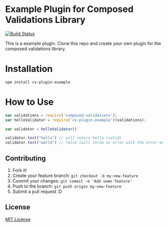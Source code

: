 Example Plugin for Composed Validations Library
==============================

[![Build Status](https://drone.io/github.com/composed-validations/composed-validations-plugin-example/status.png)](https://drone.io/github.com/composed-validations/composed-validations-plugin-example/latest)

This is a example plugin. Clone this repo and create your own plugin for the composed validations library.

# Installation
```
npm install cv-plugin-example
```

# How to Use
```javascript
var validations = require('composed-validations');
var helloValidator = require('cv-plugin-example')(validations);

var validator = helloValidator()

validator.test("hello") // will return hello (valid)
validator.test("world") // false (will throw an error with the error message: is not a hello text)

```

## Contributing

1. Fork it!
2. Create your feature branch: `git checkout -b my-new-feature`
3. Commit your changes: `git commit -m 'Add some feature'`
4. Push to the branch: `git push origin my-new-feature`
5. Submit a pull request :D

## License

[MIT License](http://djalmaaraujo.mit-license.org)
